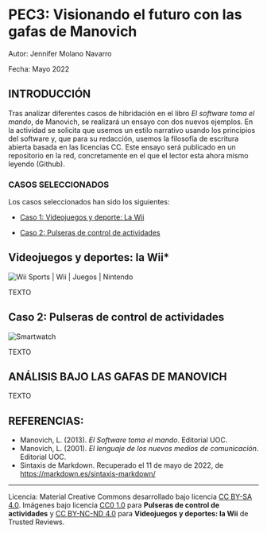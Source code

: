 # PEC3: Visionando el futuro con las gafas de Manovich

Autor: Jennifer Molano Navarro

Fecha: Mayo 2022

## INTRODUCCIÓN

Tras analizar diferentes casos de hibridación en el libro *El software toma el mando*, de Manovich, se realizará un ensayo con dos nuevos ejemplos.
En la actividad se solicita que usemos un estilo narrativo usando los principios del software y, que para su redacción, usemos la filosofía de escritura abierta basada en las licencias CC. 
Este ensayo será publicado en un repositorio en la red, concretamente en el que el lector esta ahora mismo leyendo (Github).

### CASOS SELECCIONADOS

Los casos seleccionados han sido los siguientes:
- [Caso 1: Videojuegos y deporte: La Wii](#head1)

- [Caso 2: Pulseras de control de actividades](#head2)


##  <a name="head1">Videojuegos y deportes: la Wii*</a>
![Wii Sports | Wii | Juegos | Nintendo](https://fs-prod-cdn.nintendo-europe.com/media/images/10_share_images/games_15/wii_24/SI_Wii_WiiSports_NintendoSelects_image1600w.jpg)

TEXTO

##  <a name="head2">Caso 2: Pulseras de control de actividades</a>
![Smartwatch](https://upload.wikimedia.org/wikipedia/commons/thumb/b/b0/Smartwatch-828786.jpg/1200px-Smartwatch-828786.jpg?20160128080415)


TEXTO

## ANÁLISIS BAJO LAS GAFAS DE MANOVICH

TEXTO


## REFERENCIAS:
- Manovich, L. (2013). *El Software toma el mando*. Editorial UOC.
- Manovich, L. (2001). *El lenguaje de los nuevos medios de comunicación*. Editorial UOC.
- Sintaxis de Markdown. Recuperado el 11 de mayo de 2022, de https://markdown.es/sintaxis-markdown/

---

Licencia: Material Creative Commons desarrollado bajo licencia [CC BY-SA 4.0](https://creativecommons.org/licenses/by-sa/4.0/deed.es). Imágenes bajo licencia [CC0 1.0](https://creativecommons.org/publicdomain/zero/1.0/deed.en) para **Pulseras de control de actividades** y [CC BY-NC-ND 4.0](https://creativecommons.org/licenses/by-nc-nd/4.0/) para **Videojuegos y deportes: la Wii** de Trusted Reviews.
